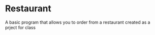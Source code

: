 Restaurant
==========
A basic program that allows you to order from a restaurant created as a prject for class
